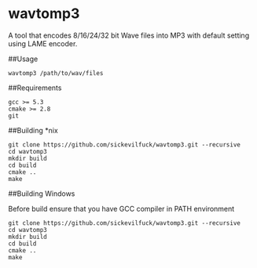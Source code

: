 # wavtomp3

A tool that encodes 8/16/24/32 bit Wave files into MP3 with default setting using LAME encoder.

##Usage
```
wavtomp3 /path/to/wav/files
```

##Requirements
```
gcc >= 5.3
cmake >= 2.8
git
```
##Building *nix
```
git clone https://github.com/sickevilfuck/wavtomp3.git --recursive
cd wavtomp3
mkdir build
cd build
cmake ..
make
```

##Building Windows

Before build ensure that you have GCC compiler in PATH environment

```
git clone https://github.com/sickevilfuck/wavtomp3.git --recursive
cd wavtomp3
mkdir build
cd build
cmake ..
make
```
